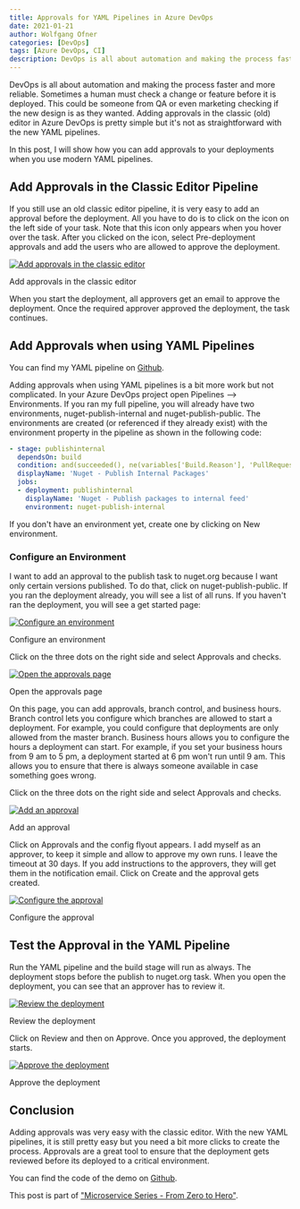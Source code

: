 ```yaml
---
title: Approvals for YAML Pipelines in Azure DevOps
date: 2021-01-21
author: Wolfgang Ofner
categories: [DevOps]
tags: [Azure DevOps, CI]
description: DevOps is all about automation and making the process faster and more reliable. Adding approvals in the classic (old) editor in Azure DevOps is pretty simple but it's not as straightforward with the new YAML pipelines.
---
```


DevOps is all about automation and making the process faster and more reliable. Sometimes a human must check a change or feature before it is deployed. This could be someone from QA or even marketing checking if the new design is as they wanted. Adding approvals in the classic (old) editor in Azure DevOps is pretty simple but it's not as straightforward with the new YAML pipelines.

In this post, I will show how you can add approvals to your deployments when you use modern YAML pipelines.

## Add Approvals in the Classic Editor Pipeline

If you still use an old classic editor pipeline, it is very easy to add an approval before the deployment. All you have to do is to click on the icon on the left side of your task. Note that this icon only appears when you hover over the task. After you clicked on the icon, select Pre-deployment approvals and add the users who are allowed to approve the deployment. 

<div class="col-12 col-sm-10 aligncenter">
  <a href="/assets/img/posts/2021/01/Add-approvals-in-the-classic-editor.jpg"><img loading="lazy" src="/assets/img/posts/2021/01/Add-approvals-in-the-classic-editor.jpg" alt="Add approvals in the classic editor" /></a>
  
  <p>
   Add approvals in the classic editor
  </p>
</div>

When you start the deployment, all approvers get an email to approve the deployment. Once the required approver approved the deployment, the task continues. 

## Add Approvals when using YAML Pipelines

You can find my YAML pipeline on <a href="https://github.com/WolfgangOfner/MicroserviceDemo/blob/master/Nuget/pipelines/Nuget-CI-CD.yml" target="_blank" rel="noopener noreferrer">Github</a>.

Adding approvals when using YAML pipelines is a bit more work but not complicated. In your Azure DevOps project open Pipelines --> Environments. If you ran my full pipeline, you will already have two environments, nuget-publish-internal and nuget-publish-public. The environments are created (or referenced if they already exist) with the environment property in the pipeline as shown in the following code:

```yaml
- stage: publishinternal
  dependsOn: build
  condition: and(succeeded(), ne(variables['Build.Reason'], 'PullRequest'))
  displayName: 'Nuget - Publish Internal Packages'
  jobs:
  - deployment: publishinternal
    displayName: 'Nuget - Publish packages to internal feed'
    environment: nuget-publish-internal
```

If you don't have an environment yet, create one by clicking on New environment.

### Configure an Environment

I want to add an approval to the publish task to nuget.org because I want only certain versions published. To do that, click on nuget-publish-public. If you ran the deployment already, you will see a list of all runs. If you haven't ran the deployment, you will see a get started page:

<div class="col-12 col-sm-10 aligncenter">
  <a href="/assets/img/posts/2021/01/Configure-an-environment.jpg"><img loading="lazy" src="/assets/img/posts/2021/01/Configure-an-environment.jpg" alt="Configure an environment" /></a>
  
  <p>
   Configure an environment
  </p>
</div>

Click on the three dots on the right side and select Approvals and checks.

<div class="col-12 col-sm-10 aligncenter">
  <a href="/assets/img/posts/2021/01/Open-the-approvals-page.jpg"><img loading="lazy" src="/assets/img/posts/2021/01/Open-the-approvals-page.jpg" alt="Open the approvals page" /></a>
  
  <p>
   Open the approvals page
  </p>
</div>

On this page, you can add approvals, branch control, and business hours. Branch control lets you configure which branches are allowed to start a deployment. For example, you could configure that deployments are only allowed from the master branch. Business hours allows you to configure the hours a deployment can start. For example, if you set your business hours from 9 am to 5 pm, a deployment started at 6 pm won't run until 9 am. This allows you to ensure that there is always someone available in case something goes wrong.

Click on the three dots on the right side and select Approvals and checks.

<div class="col-12 col-sm-10 aligncenter">
  <a href="/assets/img/posts/2021/01/Add-an-approval.jpg"><img loading="lazy" src="/assets/img/posts/2021/01/Add-an-approval.jpg" alt="Add an approval" /></a>
  
  <p>
   Add an approval
  </p>
</div>

Click on Approvals and the config flyout appears. I add myself as an approver, to keep it simple and allow to approve my own runs. I leave the timeout at 30 days. If you add instructions to the approvers, they will get them in the notification email. Click on Create and the approval gets created.

<div class="col-12 col-sm-10 aligncenter">
  <a href="/assets/img/posts/2021/01/Configure-the-approval.jpg"><img loading="lazy" src="/assets/img/posts/2021/01/Configure-the-approval.jpg" alt="Configure the approval" /></a>
  
  <p>
   Configure the approval
  </p>
</div>

## Test the Approval in the YAML Pipeline

Run the YAML pipeline and the build stage will run as always. The deployment stops before the publish to nuget.org task. When you open the deployment, you can see that an approver has to review it.

<div class="col-12 col-sm-10 aligncenter">
  <a href="/assets/img/posts/2021/01/Review-the-deployment.jpg"><img loading="lazy" src="/assets/img/posts/2021/01/Review-the-deployment.jpg" alt="Review the deployment" /></a>
  
  <p>
   Review the deployment
  </p>
</div>

Click on Review and then on Approve. Once you approved, the deployment starts.

<div class="col-12 col-sm-10 aligncenter">
  <a href="/assets/img/posts/2021/01/Approve-the-deployment.jpg"><img loading="lazy" src="/assets/img/posts/2021/01/Approve-the-deployment.jpg" alt="Approve the deployment" /></a>
  
  <p>
   Approve the deployment
  </p>
</div>

## Conclusion

Adding approvals was very easy with the classic editor. With the new YAML pipelines, it is still pretty easy but you need a bit more clicks to create the process. Approvals are a great tool to ensure that the deployment gets reviewed before its deployed to a critical environment.

You can find the code of the demo on <a href="https://github.com/WolfgangOfner/MicroserviceDemo" target="_blank" rel="noopener noreferrer">Github</a>.

This post is part of ["Microservice Series - From Zero to Hero"](/microservice-series-from-zero-to-hero).